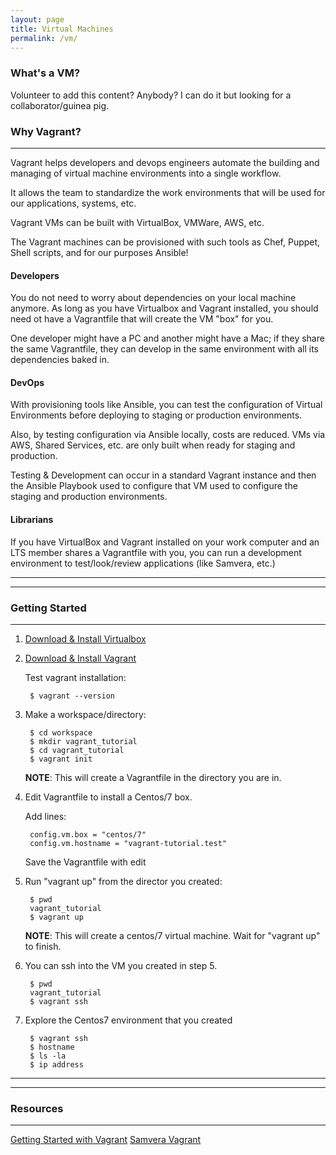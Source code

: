 ```yaml
---
layout: page
title: Virtual Machines
permalink: /vm/
---
```


### What's a VM?

Volunteer to add this content? Anybody? I can do it but looking for a collaborator/guinea pig.

### Why Vagrant?

---

Vagrant helps developers and devops engineers automate the building and managing of virtual machine environments into a single workflow.

It allows the team to standardize the work environments that will be used for our applications, systems, etc.

Vagrant VMs can be built with VirtualBox, VMWare, AWS, etc.

The Vagrant machines can be provisioned with such tools as Chef, Puppet, Shell scripts, and for our purposes Ansible!


#### Developers

You do not need to worry about dependencies on your local machine anymore. As long as you have Virtualbox and Vagrant installed, you should need ot have a Vagrantfile
that will create the VM "box" for you.

One developer might have a PC and another might have a Mac; if they share the same Vagrantfile, they can develop in the same environment with all its dependencies baked in.


#### DevOps

With provisioning tools like Ansible, you can test the configuration of Virtual Environments before deploying to staging or production environments.

Also, by testing configuration via Ansible locally, costs are reduced. VMs via AWS, Shared Services, etc. are only built when ready for staging and production.

Testing & Development can occur in a standard Vagrant instance and then the Ansible Playbook used to configure that VM used to configure the staging and production environments.


#### Librarians

If you have VirtualBox and Vagrant installed on your work computer and an LTS member shares a Vagrantfile with you, you can run a development environment to test/look/review applications (like Samvera, etc.)

---
---

### Getting Started

---

1. [Download & Install Virtualbox](https://www.virtualbox.org/wiki/Downloads)
2. [Download & Install Vagrant](https://www.vagrantup.com/downloads.html)

   Test vagrant installation:

        $ vagrant --version

3. Make a workspace/directory:

        $ cd workspace
        $ mkdir vagrant_tutorial
        $ cd vagrant_tutorial
        $ vagrant init

    __NOTE__: This will create a Vagrantfile in the directory you are in.


4. Edit Vagrantfile to install a Centos/7 box.

   Add lines:

        config.vm.box = "centos/7"
        config.vm.hostname = "vagrant-tutorial.test"

   Save the Vagrantfile with edit


5. Run "vagrant up" from the director you created:

        $ pwd
        vagrant_tutorial
        $ vagrant up

   __NOTE__: This will create a centos/7 virtual machine. Wait for "vagrant up" to finish.

6. You can ssh into the VM you created in step 5.

        $ pwd
        vagrant_tutorial
        $ vagrant ssh

7. Explore the Centos7 environment that you created

        $ vagrant ssh
        $ hostname
        $ ls -la
        $ ip address

---
---

### Resources

---

[Getting Started with Vagrant](https://www.vagrantup.com/intro/getting-started/index.html)
[Samvera Vagrant](https://github.com/samvera-labs/samvera-vagrant)